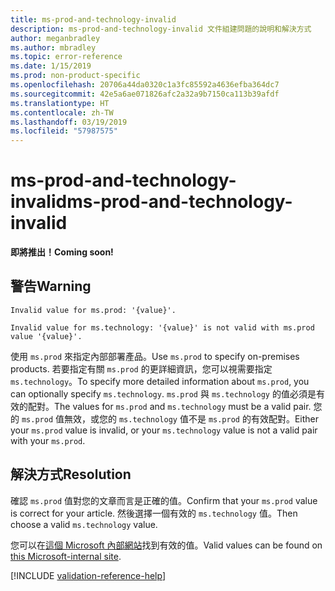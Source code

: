 ```yaml
---
title: ms-prod-and-technology-invalid
description: ms-prod-and-technology-invalid 文件組建問題的說明和解決方式
author: meganbradley
ms.author: mbradley
ms.topic: error-reference
ms.date: 1/15/2019
ms.prod: non-product-specific
ms.openlocfilehash: 20706a44da0320c1a3fc85592a4636efba364dc7
ms.sourcegitcommit: 42e5a6ae071826afc2a32a9b7150ca113b39afdf
ms.translationtype: HT
ms.contentlocale: zh-TW
ms.lasthandoff: 03/19/2019
ms.locfileid: "57987575"
---
```

# <a name="ms-prod-and-technology-invalid"></a><span data-ttu-id="0dd6a-103">ms-prod-and-technology-invalid</span><span class="sxs-lookup"><span data-stu-id="0dd6a-103">ms-prod-and-technology-invalid</span></span>

<span data-ttu-id="0dd6a-104">**即將推出！**</span><span class="sxs-lookup"><span data-stu-id="0dd6a-104">**Coming soon!**</span></span>

## <a name="warning"></a><span data-ttu-id="0dd6a-105">警告</span><span class="sxs-lookup"><span data-stu-id="0dd6a-105">Warning</span></span>

`Invalid value for ms.prod: '{value}'.`

`Invalid value for ms.technology: '{value}' is not valid with ms.prod value '{value}'.`

<span data-ttu-id="0dd6a-106">使用 `ms.prod` 來指定內部部署產品。</span><span class="sxs-lookup"><span data-stu-id="0dd6a-106">Use `ms.prod` to specify on-premises products.</span></span> <span data-ttu-id="0dd6a-107">若要指定有關 `ms.prod` 的更詳細資訊，您可以視需要指定 `ms.technology`。</span><span class="sxs-lookup"><span data-stu-id="0dd6a-107">To specify more detailed information about `ms.prod`, you can optionally specify `ms.technology`.</span></span> <span data-ttu-id="0dd6a-108">`ms.prod` 與 `ms.technology` 的值必須是有效的配對。</span><span class="sxs-lookup"><span data-stu-id="0dd6a-108">The values for `ms.prod` and `ms.technology` must be a valid pair.</span></span> <span data-ttu-id="0dd6a-109">您的 `ms.prod` 值無效，或您的 `ms.technology` 值不是 `ms.prod` 的有效配對。</span><span class="sxs-lookup"><span data-stu-id="0dd6a-109">Either your `ms.prod` value is invalid, or your `ms.technology` value is not a valid pair with your `ms.prod`.</span></span>

## <a name="resolution"></a><span data-ttu-id="0dd6a-110">解決方式</span><span class="sxs-lookup"><span data-stu-id="0dd6a-110">Resolution</span></span>

<span data-ttu-id="0dd6a-111">確認 `ms.prod` 值對您的文章而言是正確的值。</span><span class="sxs-lookup"><span data-stu-id="0dd6a-111">Confirm that your `ms.prod` value is correct for your article.</span></span> <span data-ttu-id="0dd6a-112">然後選擇一個有效的 `ms.technology` 值。</span><span class="sxs-lookup"><span data-stu-id="0dd6a-112">Then choose a valid `ms.technology` value.</span></span>

<span data-ttu-id="0dd6a-113">您可以在[這個 Microsoft 內部網站](https://docsmetadatatool.azurewebsites.net/allowlists)找到有效的值。</span><span class="sxs-lookup"><span data-stu-id="0dd6a-113">Valid values can be found on [this Microsoft-internal site](https://docsmetadatatool.azurewebsites.net/allowlists).</span></span>

<!--make sure to add this file to your includes folder and verify the path-->
[!INCLUDE [validation-reference-help](includes/validation-reference-help.md)]
